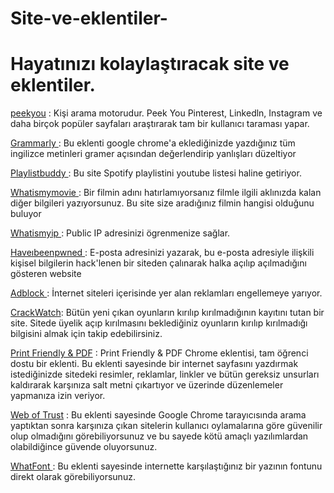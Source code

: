 # Site-ve-eklentiler-


# Hayatınızı  kolaylaştıracak site ve eklentiler.

  <a href ="https://www.peekyou.com/"> peekyou</a>  :  Kişi arama motorudur. Peek You  Pinterest, Linkedln, Instagram ve daha birçok popüler sayfaları araştırarak tam bir kullanıcı taraması yapar.

 <a href = "https://www.grammarly.com/"> Grammarly  </a> : Bu eklenti  google chrome'a eklediğinizde yazdığınız tüm ingilizce metinleri gramer açısından değerlendirip yanlışları düzeltiyor 
  
<a href ="https://playlistbuddy.com/"> Playlistbuddy  </a> : Bu site Spotify playlistini youtube listesi haline getiriyor.
  
 
 <a href ="https://www.whatismymovie.com/"> Whatismymovie  </a> : Bir filmin adını hatırlamıyorsanız  filmle ilgili aklınızda kalan diğer bilgileri yazıyorsunuz. Bu site size  aradığınız filmin hangisi olduğunu buluyor

 
<a href ="https://www.whatismyip.com/">  Whatismyip  </a> : Public IP adresinizi  ögrenmenize sağlar.
  
 <a href = "https://haveibeenpwned.com/">  Haveıbeenpwned  </a> : E-posta adresinizi yazarak, bu e-posta adresiyle ilişkili kişisel bilgilerin hack'lenen bir siteden çalınarak halka açılıp açılmadığını gösteren website
 
  

 <a href ="https://chrome.google.com/webstore/detail/adblock-%E2%80%94-best-ad-blocker/gighmmpiobklfepjocnamgkkbiglidom?hl=tr">  Adblock </a>  : İnternet siteleri içerisinde yer alan reklamları engellemeye yarıyor.
 
 
  <a href ="https://chrome.google.com/webstore/detail/crackwatch/dechlkibpibjlaidpeniljjejncdhfpj">CrackWatch</a>: Bütün yeni çıkan oyunların kırılıp kırılmadığının kayıtını  tutan bir site. Sitede üyelik açıp kırılmasını beklediğiniz oyunların kırılıp kırılmadığı bilgisini almak için takip edebilirsiniz.
  
 <a href ="https://chrome.google.com/webstore/detail/print-friendly-pdf/ohlencieiipommannpdfcmfdpjjmeolj "> Print Friendly & PDF</a> : Print Friendly & PDF Chrome eklentisi, tam öğrenci dostu bir eklenti. Bu eklenti sayesinde bir internet sayfasını yazdırmak istediğinizde sitedeki resimler, reklamlar, linkler ve bütün gereksiz unsurları kaldırarak karşınıza salt metni çıkartıyor ve üzerinde düzenlemeler yapmanıza izin veriyor.
 

 <a href="https://chrome.google.com/webstore/detail/wot-web-of-trust-website/bhmmomiinigofkjcapegjjndpbikblnp"> Web of Trust</a> : Bu eklenti sayesinde Google Chrome tarayıcısında arama yaptıktan sonra karşınıza çıkan sitelerin kullanıcı oylamalarına göre güvenilir olup olmadığını görebiliyorsunuz ve bu sayede kötü amaçlı yazılımlardan olabildiğince güvende oluyorsunuz.
 
 <a href ="https://chrome.google.com/webstore/detail/whatfont/jabopobgcpjmedljpbcaablpmlmfcogm">  WhatFont </a> : Bu eklenti sayesinde internette karşılaştığınız bir yazının fontunu direkt olarak görebiliyorsunuz.
   
